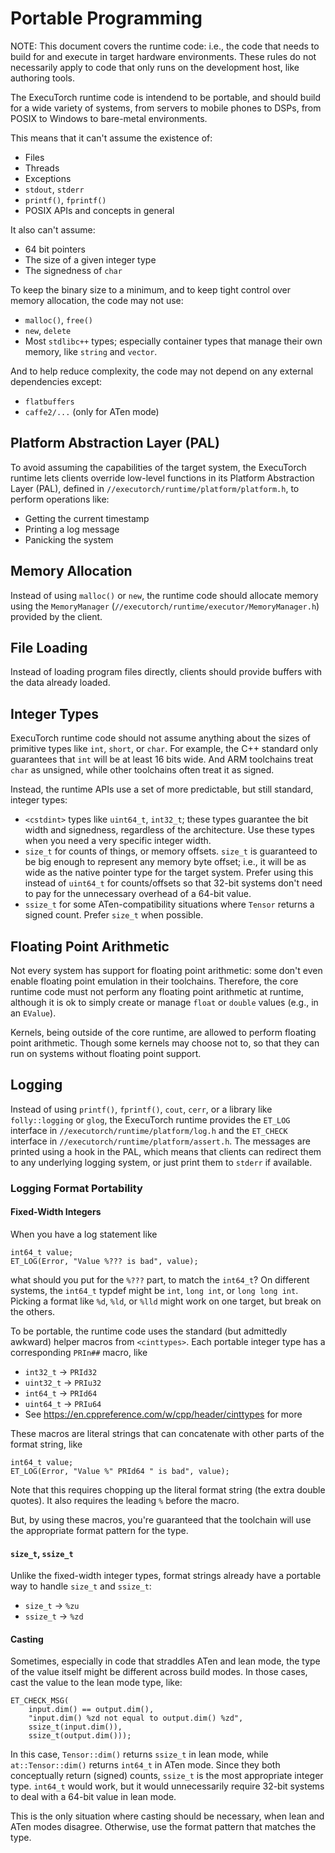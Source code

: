 # Portable Programming

NOTE: This document covers the runtime code: i.e., the code that needs to build
for and execute in target hardware environments. These rules do not necessarily
apply to code that only runs on the development host, like authoring tools.

The ExecuTorch runtime code is intendend to be portable, and should build for a
wide variety of systems, from servers to mobile phones to DSPs, from POSIX to
Windows to bare-metal environments.

This means that it can't assume the existence of:
- Files
- Threads
- Exceptions
- `stdout`, `stderr`
- `printf()`, `fprintf()`
- POSIX APIs and concepts in general

It also can't assume:
- 64 bit pointers
- The size of a given integer type
- The signedness of `char`

To keep the binary size to a minimum, and to keep tight control over memory
allocation, the code may not use:
- `malloc()`, `free()`
- `new`, `delete`
- Most `stdlibc++` types; especially container types that manage their own
  memory, like `string` and `vector`.

And to help reduce complexity, the code may not depend on any external
dependencies except:
- `flatbuffers`
- `caffe2/...` (only for ATen mode)

## Platform Abstraction Layer (PAL)

To avoid assuming the capabilities of the target system, the ExecuTorch runtime
lets clients override low-level functions in its Platform Abstraction Layer
(PAL), defined in `//executorch/runtime/platform/platform.h`, to perform operations
like:
- Getting the current timestamp
- Printing a log message
- Panicking the system

## Memory Allocation

Instead of using `malloc()` or `new`, the runtime code should allocate memory
using the `MemoryManager` (`//executorch/runtime/executor/MemoryManager.h`) provided by
the client.

## File Loading

Instead of loading program files directly, clients should provide buffers with
the data already loaded.

## Integer Types

ExecuTorch runtime code should not assume anything about the sizes of primitive
types like `int`, `short`, or `char`. For example, the C++ standard only
guarantees that `int` will be at least 16 bits wide. And ARM toolchains treat
`char` as unsigned, while other toolchains often treat it as signed.

Instead, the runtime APIs use a set of more predictable, but still standard,
integer types:
- `<cstdint>` types like `uint64_t`, `int32_t`; these types guarantee the bit
  width and signedness, regardless of the architecture. Use these types when you
  need a very specific integer width.
- `size_t` for counts of things, or memory offsets. `size_t` is guaranteed to be
  big enough to represent any memory byte offset; i.e., it will be as wide as
  the native pointer type for the target system. Prefer using this instead of
  `uint64_t` for counts/offsets so that 32-bit systems don't need to pay for the
  unnecessary overhead of a 64-bit value.
- `ssize_t` for some ATen-compatibility situations where `Tensor` returns a
  signed count. Prefer `size_t` when possible.

## Floating Point Arithmetic

Not every system has support for floating point arithmetic: some don't even enable
floating point emulation in their toolchains. Therefore, the core runtime code
must not perform any floating point arithmetic at runtime, although it is ok to
simply create or manage `float` or `double` values (e.g., in an `EValue`).

Kernels, being outside of the core runtime, are allowed to perform floating point
arithmetic. Though some kernels may choose not to, so that they can run on systems
without floating point support.

## Logging

Instead of using `printf()`, `fprintf()`, `cout`, `cerr`, or a library like
`folly::logging` or `glog`, the ExecuTorch runtime provides the `ET_LOG`
interface in `//executorch/runtime/platform/log.h` and the `ET_CHECK` interface in
`//executorch/runtime/platform/assert.h`. The messages are printed using a hook in the PAL,
which means that clients can redirect them to any underlying logging system, or
just print them to `stderr` if available.

### Logging Format Portability

#### Fixed-Width Integers

When you have a log statement like
```
int64_t value;
ET_LOG(Error, "Value %??? is bad", value);
```
what should you put for the `%???` part, to match the `int64_t`? On different
systems, the `int64_t` typdef might be `int`, `long int`, or `long long int`.
Picking a format like `%d`, `%ld`, or `%lld` might work on one target, but break
on the others.

To be portable, the runtime code uses the standard (but admittedly awkward)
helper macros from `<cinttypes>`. Each portable integer type has a corresponding
`PRIn##` macro, like
- `int32_t` -> `PRId32`
- `uint32_t` -> `PRIu32`
- `int64_t` -> `PRId64`
- `uint64_t` -> `PRIu64`
- See https://en.cppreference.com/w/cpp/header/cinttypes for more

These macros are literal strings that can concatenate with other parts of the
format string, like
```
int64_t value;
ET_LOG(Error, "Value %" PRId64 " is bad", value);
```
Note that this requires chopping up the literal format string (the extra double
quotes). It also requires the leading `%` before the macro.

But, by using these macros, you're guaranteed that the toolchain will use the
appropriate format pattern for the type.

#### `size_t`, `ssize_t`

Unlike the fixed-width integer types, format strings already have a portable
way to handle `size_t` and `ssize_t`:
- `size_t` -> `%zu`
- `ssize_t` -> `%zd`

#### Casting

Sometimes, especially in code that straddles ATen and lean mode, the type of the
value itself might be different across build modes. In those cases, cast the
value to the lean mode type, like:
```
ET_CHECK_MSG(
    input.dim() == output.dim(),
    "input.dim() %zd not equal to output.dim() %zd",
    ssize_t(input.dim()),
    ssize_t(output.dim()));
```
In this case, `Tensor::dim()` returns `ssize_t` in lean mode, while
`at::Tensor::dim()` returns `int64_t` in ATen mode. Since they both conceptually
return (signed) counts, `ssize_t` is the most appropriate integer type.
`int64_t` would work, but it would unnecessarily require 32-bit systems to deal
with a 64-bit value in lean mode.

This is the only situation where casting should be necessary, when lean and ATen
modes disagree. Otherwise, use the format pattern that matches the type.
